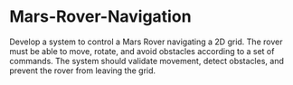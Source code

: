 # Mars-Rover-Navigation
Develop a system to control a Mars Rover navigating a 2D grid. The rover must be able to  move, rotate, and avoid obstacles according to a set of commands. The system should validate  movement, detect obstacles, and prevent the rover from leaving the grid. 
